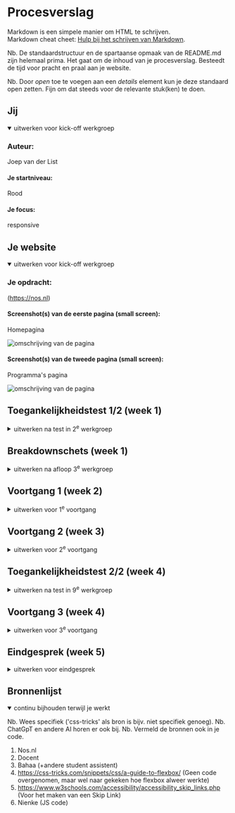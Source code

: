 # Procesverslag
Markdown is een simpele manier om HTML te schrijven.  
Markdown cheat cheet: [Hulp bij het schrijven van Markdown](https://github.com/adam-p/markdown-here/wiki/Markdown-Cheatsheet).

Nb. De standaardstructuur en de spartaanse opmaak van de README.md zijn helemaal prima. Het gaat om de inhoud van je procesverslag. Besteedt de tijd voor pracht en praal aan je website.

Nb. Door *open* toe te voegen aan een *details* element kun je deze standaard open zetten. Fijn om dat steeds voor de relevante stuk(ken) te doen.





## Jij

<details open>
  <summary>uitwerken voor kick-off werkgroep</summary>

  ### Auteur:
  Joep van der List

  #### Je startniveau:
  Rood

  #### Je focus:
  responsive
 
</details>





## Je website

<details open>
  <summary>uitwerken voor kick-off werkgroep</summary>

  ### Je opdracht:
  (https://nos.nl)

  #### Screenshot(s) van de eerste pagina (small screen): 
  Homepagina 
  
  <img src="readme-images/Scherm­afbeelding 2024-09-04 om 12.01.47.png" width="375px" alt="omschrijving van de pagina">

  #### Screenshot(s) van de tweede pagina (small screen):
  Programma's pagina 
  
  <img src="readme-images/Scherm­afbeelding 2024-09-08 om 13.18.45.png" width="375px" alt="omschrijving van de pagina">
 
</details>



## Toegankelijkheidstest 1/2 (week 1)

<details>
  <summary>uitwerken na test in 2<sup>e</sup> werkgroep</summary>

  ### Bevindingen
  Lijst met je bevindingen die in de test naar voren kwamen:
  * Er zaten best wat errors in de code
  * Het H1 element was niet aanwezig (voor zover ik kon vinden)
  * De alt zijn niet duidelijk over wat er op de foto te zien is
  * Alle titels zijn H2

  
  
</details>



## Breakdownschets (week 1)

<details>
  <summary>uitwerken na afloop 3<sup>e</sup> werkgroep</summary>

  ### de hele pagina: 
  <img src="readme-images/frontend_breakdown1.jpg" width="375px" alt="breakdown van de hele pagina">

  ### dynamisch deel (bijv menu): 
  <img src="readme-images/frontend_breakdown2.jpg" width="375px" alt="breakdown van een dynamisch deel">

  ### wellicht nog een dynamisch deel (bijv filter): 
  <img src="readme-images/dummy-plaatje.jpg" width="375px" alt="breakdown van nog een dynamisch deel">

</details>





## Voortgang 1 (week 2)

<details>
  <summary>uitwerken voor 1<sup>e</sup> voortgang</summary>

  ### Stand van zaken
  hier dit ging goed & dit was lastig (neem ook screenshots op van delen van je website en code)


  ### Agenda voor meeting
  samen met je groepje opstellen

  | Randi          | Lois               | Nienke       | Joep        |
  | ---            | ---                | ---          | ---              |
  | html checken  | html checken       | hulp met     | Extra uitleg over grid    |
  |                | fonts en achtergrond | hamburgermenu | font toevoegen uit downloads |
  | ...            | video's downloaden   | ...          | ...              |


  ### Verslag van meeting
  hier na afloop snel de uitkomsten van de meeting vastleggen

  Ik heb geleerd:
  - Hoe ik tekst op een foto krijg
  - Hoe ik een uitkapbare tekst /menu maak
  - Hoe ik iets ontzichtbaar voor de screenreader maak
  - 

</details>





## Voortgang 2 (week 3)

<details>
  <summary>uitwerken voor 2<sup>e</sup> voortgang</summary>

  ### Stand van zaken
  hier dit ging goed & dit was lastig (neem ook screenshots op van delen van je website en code)


  ### Agenda voor meeting
  samen met je groepje opstellen

  | Randi          | Lois               | Nienke       | Joep             |
  | ---            | ---                | ---          | ---              |
  | Hulp met fonts | Hulp met fonts   | geen specifieke| gradient op foto |
  |                |                  | vraag          |                  |
  | ...            | ...                | ...          | ...              |


  ### Verslag van meeting
  hier na afloop snel de uitkomsten van de meeting vastleggen

  - groter maken van alleen 1e foto
  - schaduw op text fixen
  - lettertypen goed maken
  - begin gemaakt aan footer

</details>





## Toegankelijkheidstest 2/2 (week 4)

<details>
  <summary>uitwerken na test in 9<sup>e</sup> werkgroep</summary>

  ### Bevindingen
  Lijst met je bevindingen die in de test naar voren kwamen (geef ook aan wat er verbeterd is):
  * Bij de meeste vragen/eisen had ik als "ja" als antwoord
  * De Focus state en Skip link had ik nog niet
  * De "high contrast" mode had ik niet, maar hoefde ik van de docent ook niet toe te voegen

  
</details>





## Voortgang 3 (week 4)

<details>
  <summary>uitwerken voor 3<sup>e</sup> voortgang</summary>

  ### Stand van zaken
  hier dit ging goed & dit was lastig (neem ook screenshots op van delen van je website en code)


  ### Agenda voor meeting
  samen met je groepje opstellen

  || Randi          | Lois               | Nienke       | Joep        |
  | ---            | ---                 | ---          | ---              |
  | Het toevoegen  | Animatie op svg     | Audio bestand| Grid/responsiveness maken   |
  | van items in de| een voor toevoegen  | invoegen op  | rode p tag gefixed |
  | Nav op groot scherm|                 |  site        |               |


  ### Verslag van meeting
  hier na afloop snel de uitkomsten van de meeting vastleggen

  - (deels) Geleerd hoe je een responsive website maakt 
  - Geleerd hoe je items pas op bepaalde schermgrotes tevoorschijn laat komen
  - (deels) animaties (opnieuw, was het vergeten) leren toevoegen

</details>





## Eindgesprek (week 5)

<details>
  <summary>uitwerken voor eindgesprek</summary>

  ### Je uitkomst - karakteristiek screenshots:
  <img src="readme-images/Scherm­afbeelding 2024-10-02 om 20.17.46.png" width="375px" alt="uitomst opdracht 1">


  ### Dit ging goed/Heb ik geleerd: 
  Ik heb dit vak heeel veel gelerd. Zoals het maken en opstellen van een grid, Maar ook how je een responsive website maakt.
  De eerste pagina (foto1) is uiteindelijk best goed gelukt, ookal moest ik er veel veel voor veranderen om hem goed te krijgen.

  <img src="readme-images/Scherm­afbeelding 2024-10-02 om 20.17.37.png" width="375px" alt="top">
  <img src="readme-images/Scherm­afbeelding 2024-10-02 om 20.22.04.png" width="375px" alt="responsive">
  <img src="readme-images/Scherm­afbeelding 2024-10-02 om 20.22.24.png" width="375px" alt="responsive2">
  


  ### Dit was lastig/Is niet gelukt:
 Het mij niet geulukt om de 2e pagina het hele scherm te laten vullen dus nu zit er nog wat witruimte tussen. Het in artikelen stoppen van alles lukte mij niet en ben ik dus eerst op de andere dingen (zoals responsiveness en alles in links zetten gaan foccusen), daarom heb ik hier uiteindelijk ook geen tijd meer voor gehad. Er was nog 1 stuk, namelijk het "live bij de NOS" stuk waar ik van de h3 geen goede link kon maken (ik weet nog steeds niet waarom). Voor dignen zoals high contrast mode en animaties heb ik geen tijd gehad. Iets wat lastig was, was de layout van pagina 1. Deze heb ik meerdere keren moeten veranderen en ook aan het eind nog een hele section moeten verplaatsten met position absolute (dit mocht van de docent). 

  <img src="readme-images/Scherm­afbeelding 2024-10-03 om 17.05.18" width="375px" alt="bummer">
  
</details>





## Bronnenlijst

<details open>
  <summary>continu bijhouden terwijl je werkt</summary>

  Nb. Wees specifiek ('css-tricks' als bron is bijv. niet specifiek genoeg). 
  Nb. ChatGpT en andere AI horen er ook bij.
  Nb. Vermeld de bronnen ook in je code.

  1. Nos.nl 
  2. Docent
  3. Bahaa (+andere student assistent)
  4. https://css-tricks.com/snippets/css/a-guide-to-flexbox/ (Geen code overgenomen, maar wel naar gekeken hoe flexbox alweer werkte)
  5. https://www.w3schools.com/accessibility/accessibility_skip_links.php (Voor het maken van een Skip Link)
  6. Nienke (JS code)

</details>
